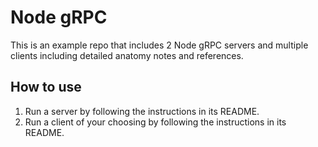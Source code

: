 # Node gRPC

This is an example repo that includes 2 Node gRPC servers and multiple clients including detailed anatomy notes and references.

## How to use
1. Run a server by following the instructions in its README.
2. Run a client of your choosing by following the instructions in its README.
